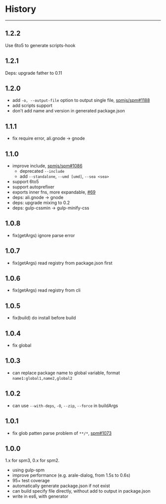# History

---

## 1.2.2

Use 6to5 to generate scripts-hook

## 1.2.1

Deps: upgrade father to 0.11

## 1.2.0

- add `-o, --output-file` option to output single file, [spmjs/spm#1188](https://github.com/spmjs/spm/issues/1188)
- add scripts support
- don't add name and version in generated package.json

## 1.1.1

- fix require error, ali.gnode -> gnode

## 1.1.0

- improve include, [spmjs/spm#1086](https://github.com/spmjs/spm/issues/1086)
  - deprecated `--include`
  - add `--standalone`, `--umd [umd]`, `--sea <sea>`
- support 6to5
- support autoprefixer
- exports inner fns, more expandable, [#69](https://github.com/spmjs/spm-build/pull/69)
- deps: ali.gnode -> gnode
- deps: upgrade mixing to 0.2
- deps: gulp-cssmin -> gulp-minify-css

## 1.0.8

- fix(getArgs) ignore parse error

## 1.0.7

- fix(getArgs) read registry from package.json first

## 1.0.6

- fix(getArgs) read registry from cli

## 1.0.5

- fix(build) do install before build

## 1.0.4

- fix global

## 1.0.3

- can replace package name to global variable, format `name1:global1,name2,global2`

## 1.0.2

- can use `--with-deps`, `-O`, `--zip`, `--force` in buildArgs

## 1.0.1

- fix glob patten parse problem of `**/*`, [spm#1073](https://github.com/spmjs/spm/issues/1073)

## 1.0.0

1.x for spm3, 0.x for spm2.

- using gulp-spm
- improve performance (e.g. arale-dialog, from 1.5s to 0.6s)
- 95+ test coverage
- automatically generate package.json if not exist
- can build specify file directly, without add to output in package.json
- write in es6, with generator
